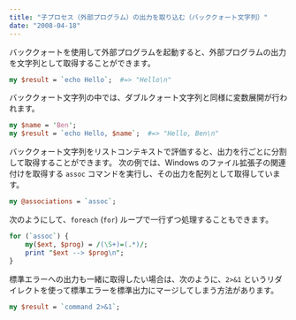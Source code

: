 ```yaml
---
title: "子プロセス（外部プログラム）の出力を取り込む（バッククォート文字列）"
date: "2008-04-18"
---
```


バッククォートを使用して外部プログラムを起動すると、外部プログラムの出力を文字列として取得することができます。

~~~ perl
my $result = `echo Hello`;  #=> "Hello\n"
~~~

バッククォート文字列の中では、ダブルクォート文字列と同様に変数展開が行われます。

~~~ perl
my $name = 'Ben';
my $result = `echo Hello, $name`;  #=> "Hello, Ben\n"
~~~

バッククォート文字列をリストコンテキストで評価すると、出力を行ごとに分割して取得することができます。
次の例では、Windows のファイル拡張子の関連付けを取得する `assoc` コマンドを実行し、その出力を配列として取得しています。

~~~ perl
my @associations = `assoc`;
~~~

次のようにして、`foreach` (`for`) ループで一行ずつ処理することもできます。

~~~ perl
for (`assoc`) {
    my($ext, $prog) = /(\S+)=(.*)/;
    print "$ext --> $prog\n";
}
~~~

標準エラーへの出力も一緒に取得したい場合は、次のように、`2>&1` というリダイレクトを使って標準エラーを標準出力にマージしてしまう方法があります。

~~~ perl
my $result = `command 2>&1`;
~~~

